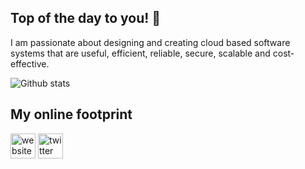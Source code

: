 ## Top of the day to you! 👋

I am passionate about designing and creating cloud based software systems that are useful, efficient, reliable, secure, scalable and cost-effective.

![Github stats](https://github-readme-stats.vercel.app/api?username=heavenel&count_private=true&theme=merko&show_icons=true)

## My online footprint

[<img src='https://cdn.jsdelivr.net/npm/simple-icons@3.0.1/icons/blogger.svg' alt='website' height='40'>](https://heavenel.tech/blog)  [<img src='https://cdn.jsdelivr.net/npm/simple-icons@3.0.1/icons/twitter.svg' alt='twitter' height='40'>](https://twitter.com/heavenelcerna)  





